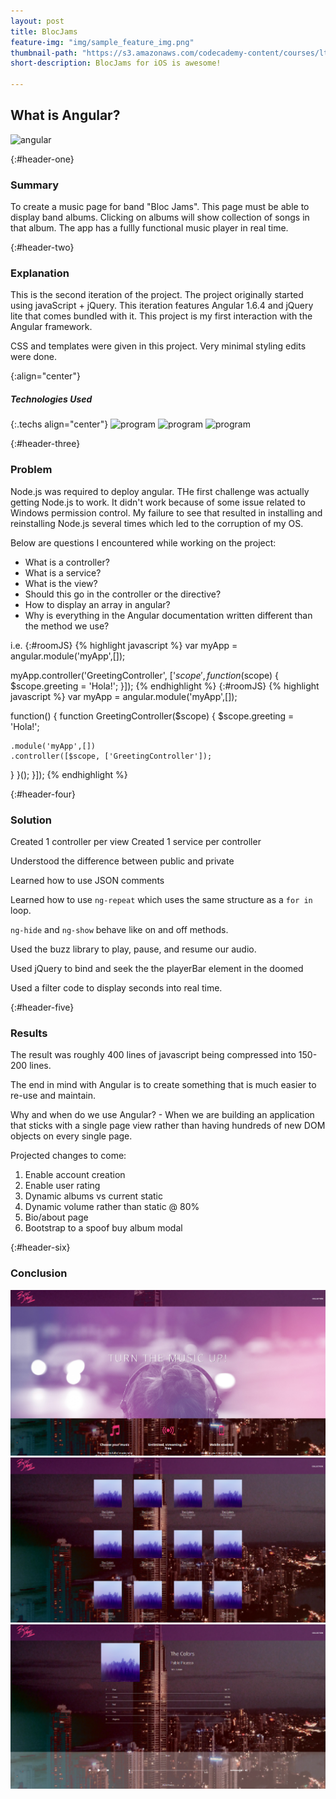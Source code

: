 ```yaml
---
layout: post
title: BlocJams
feature-img: "img/sample_feature_img.png"
thumbnail-path: "https://s3.amazonaws.com/codecademy-content/courses/ltp4/img/yfa-generalizations.svg"
short-description: BlocJams for iOS is awesome!

---
```

## What is Angular?
![angular](https://s3.amazonaws.com/codecademy-content/courses/ltp4/img/yfa-generalizations.svg)

{:#header-one}
### Summary
To create a music page for band "Bloc Jams". This page must be able to display band albums. Clicking on albums will show collection of songs in that album. The app has a fullly functional music player in real time.

{:#header-two}
### Explanation
This is the second iteration of the project. The project originally started using javaScript + jQuery. This iteration features Angular 1.6.4 and jQuery lite that comes bundled with it. This project is my first interaction with the Angular framework.

CSS and templates were given in this project. Very minimal styling edits were done.

{:align="center"}
##### Technologies Used

{:.techs align="center"}
![program](https://avatars2.githubusercontent.com/u/139426?v=4&s=400 "angular logo")
![program](https://qph.ec.quoracdn.net/main-thumb-t-1406102-200-trchoddaujrpnfgqxuxoiyffsclbbuvb.jpeg "ionic logo")
![program](https://avatars1.githubusercontent.com/u/6466306?v=4&s=200 "google font api logo")

{:#header-three}
### Problem

Node.js was required to deploy angular. THe first challenge was actually getting Node.js to work. It didn't work because of some issue related to Windows permission control. My failure to see that resulted in installing and reinstalling Node.js several times which led to the corruption of my OS.

Below are questions I encountered while working on the project:
* What is a controller?
* What is a service?
* What is the view?
* Should this go in the controller or the directive?
* How to display an array in angular?
* Why is everything in the Angular documentation written different than the method we use?

i.e.
{:#roomJS}
{% highlight javascript %}
var myApp = angular.module('myApp',[]);

myApp.controller('GreetingController', ['$scope', function($scope) {
  $scope.greeting = 'Hola!';
}]);
{% endhighlight %}
{:#roomJS}
{% highlight javascript %}
var myApp = angular.module('myApp',[]);

function()  {
  function GreetingController($scope) {
    $scope.greeting = 'Hola!';

    .module('myApp',[])
    .controller([$scope, ['GreetingController']);
  }
}();
}]);
{% endhighlight %}

{:#header-four}
### Solution
Created 1 controller per view
Created 1 service per controller

Understood the difference between public and private

Learned how to use JSON comments

Learned how to use `ng-repeat` which uses the same structure as a `for in` loop.

`ng-hide` and `ng-show` behave like on and off methods.

Used the buzz library to play, pause, and resume our audio.

Used jQuery to bind and seek the the playerBar element in the doomed

Used a filter code to display seconds into real time.

{:#header-five}
### Results
The result was roughly 400 lines of javascript being compressed into 150-200 lines.

The end in mind with Angular is to create something that is much easier to re-use and maintain.

Why and when do we use Angular? - When we are building an application that sticks with a single page view rather than having hundreds of new DOM objects on every single page.

Projected changes to come:
1. Enable account creation
2. Enable user rating
3. Dynamic albums vs current static
4. Dynamic volume rather than static @ 80%
5. Bio/about page
6. Bootstrap to a spoof buy album modal

{:#header-six}
### Conclusion

![development](/img/blocJamsAngular/landing.png)
![development](/img/blocJamsAngular/collection.png)
![development](/img/blocJamsAngular/player.png)
